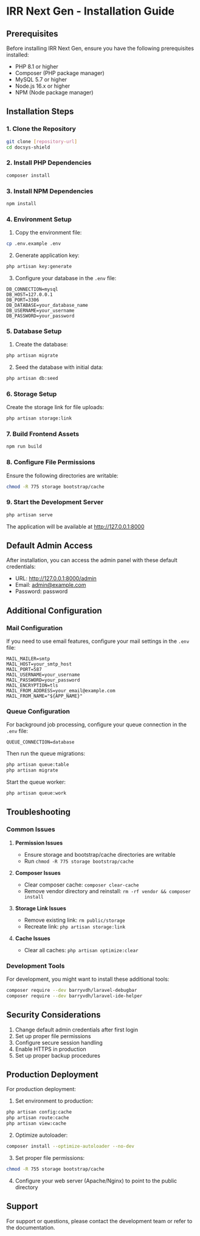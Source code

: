 # IRR Next Gen - Installation Guide

## Prerequisites

Before installing IRR Next Gen, ensure you have the following prerequisites installed:

-   PHP 8.1 or higher
-   Composer (PHP package manager)
-   MySQL 5.7 or higher
-   Node.js 16.x or higher
-   NPM (Node package manager)

## Installation Steps

### 1. Clone the Repository

```bash
git clone [repository-url]
cd docsys-shield
```

### 2. Install PHP Dependencies

```bash
composer install
```

### 3. Install NPM Dependencies

```bash
npm install
```

### 4. Environment Setup

1. Copy the environment file:

```bash
cp .env.example .env
```

2. Generate application key:

```bash
php artisan key:generate
```

3. Configure your database in the `.env` file:

```env
DB_CONNECTION=mysql
DB_HOST=127.0.0.1
DB_PORT=3306
DB_DATABASE=your_database_name
DB_USERNAME=your_username
DB_PASSWORD=your_password
```

### 5. Database Setup

1. Create the database:

```bash
php artisan migrate
```

2. Seed the database with initial data:

```bash
php artisan db:seed
```

### 6. Storage Setup

Create the storage link for file uploads:

```bash
php artisan storage:link
```

### 7. Build Frontend Assets

```bash
npm run build
```

### 8. Configure File Permissions

Ensure the following directories are writable:

```bash
chmod -R 775 storage bootstrap/cache
```

### 9. Start the Development Server

```bash
php artisan serve
```

The application will be available at http://127.0.0.1:8000

## Default Admin Access

After installation, you can access the admin panel with these default credentials:

-   URL: http://127.0.0.1:8000/admin
-   Email: admin@example.com
-   Password: password

## Additional Configuration

### Mail Configuration

If you need to use email features, configure your mail settings in the `.env` file:

```env
MAIL_MAILER=smtp
MAIL_HOST=your_smtp_host
MAIL_PORT=587
MAIL_USERNAME=your_username
MAIL_PASSWORD=your_password
MAIL_ENCRYPTION=tls
MAIL_FROM_ADDRESS=your_email@example.com
MAIL_FROM_NAME="${APP_NAME}"
```

### Queue Configuration

For background job processing, configure your queue connection in the `.env` file:

```env
QUEUE_CONNECTION=database
```

Then run the queue migrations:

```bash
php artisan queue:table
php artisan migrate
```

Start the queue worker:

```bash
php artisan queue:work
```

## Troubleshooting

### Common Issues

1. **Permission Issues**

    - Ensure storage and bootstrap/cache directories are writable
    - Run `chmod -R 775 storage bootstrap/cache`

2. **Composer Issues**

    - Clear composer cache: `composer clear-cache`
    - Remove vendor directory and reinstall: `rm -rf vendor && composer install`

3. **Storage Link Issues**

    - Remove existing link: `rm public/storage`
    - Recreate link: `php artisan storage:link`

4. **Cache Issues**
    - Clear all caches: `php artisan optimize:clear`

### Development Tools

For development, you might want to install these additional tools:

```bash
composer require --dev barryvdh/laravel-debugbar
composer require --dev barryvdh/laravel-ide-helper
```

## Security Considerations

1. Change default admin credentials after first login
2. Set up proper file permissions
3. Configure secure session handling
4. Enable HTTPS in production
5. Set up proper backup procedures

## Production Deployment

For production deployment:

1. Set environment to production:

```bash
php artisan config:cache
php artisan route:cache
php artisan view:cache
```

2. Optimize autoloader:

```bash
composer install --optimize-autoloader --no-dev
```

3. Set proper file permissions:

```bash
chmod -R 755 storage bootstrap/cache
```

4. Configure your web server (Apache/Nginx) to point to the public directory

## Support

For support or questions, please contact the development team or refer to the documentation.
